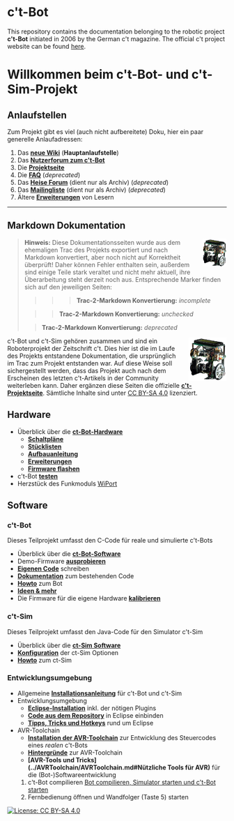 # c't-Bot

This repository contains the documentation belonging to the robotic project **c't-Bot** initiated in 2006 by the German c't magazine. The official c't project website can be found [here](http://www.heise.de/ct/projekte/c-t-Bot-und-c-t-Sim-284119.html).

# Willkommen beim c't-Bot- und c't-Sim-Projekt

## Anlaufstellen

Zum Projekt gibt es viel (auch nicht aufbereitete) Doku, hier ein paar generelle Anlaufadressen:

1. Das **[neue Wiki](../doc/wiki_main.md)** (**Hauptanlaufstelle**)
1. Das **[Nutzerforum zum c't-Bot](https://www.ctbot.de)**
1. Die **[Projektseite](http://www.ct-bot.de)**
1. Die **[FAQ](http://www.heise.de/ct/artikel/FAQ-fuer-c-t-Bot-und-c-t-SIM-291940.html)**  (*deprecated*)
1. Das **[Heise Forum](https://www.heise.de/forum/c-t/Kommentare-zu-c-t-Artikeln/c-t-Bot-und-c-t-Sim/forum-23074/)** (dient nur als Archiv) (*deprecated*)
1. Das **[Mailingliste](https://www.heise.de/ct/newsletter/archiv/ct-bot-entwickler/)** (dient nur als Archiv)  (*deprecated*)
1. Ältere **[Erweiterungen](../Patches/Patches.md)** von Lesern

------------------------------------------

## Markdown Dokumentation

<img src="WikiStart/bot.png" style="float: right; margin-left:2em; height: 64px;" />

> **Hinweis:** Diese Dokumentationsseiten wurde aus dem ehemaligen Trac des Projekts exportiert und nach Markdown konvertiert, aber noch nicht auf Korrektheit überprüft! Daher können Fehler enthalten sein, außerdem sind einige Teile stark veraltet und nicht mehr aktuell, ihre Überarbeitung steht derzeit noch aus. Entsprechende Marker finden sich auf den jeweiligen Seiten:
>>>> **Trac-2-Markdown Konvertierung:** *incomplete*
>
>>> **Trac-2-Markdown Konvertierung:** *unchecked*
>
>> **Trac-2-Markdown Konvertierung:** *deprecated*

<img style="float: right; margin-left:2em;" src="bot.png" />

c't-Bot und c't-Sim gehören zusammen und sind ein Roboterprojekt der Zeitschrift c't. Dies hier ist die im Laufe des Projekts entstandene Dokumentation, die ursprünglich im Trac zum Projekt entstanden war. Auf diese Weise soll sichergestellt werden, dass das Projekt auch nach dem Erscheinen des letzten c't-Artikels in der Community weiterleben kann. Daher ergänzen diese Seiten die offizielle **[c't-Projektseite](http://www.heise.de/ct/projekte/ct-bot)**. Sämtliche Inhalte sind unter [CC BY-SA 4.0](https://creativecommons.org/licenses/by-sa/4.0/) lizenziert.

## Hardware

* Überblick über die **[ct-Bot-Hardware](../xx_HW/ct-Bot-Hardware.md)**
  * **[Schaltpläne](../xx_HW/ct-Bot-Hardware.md#Schaltplaene)**
  * **[Stücklisten](../xx_HW/ct-Bot-Hardware.md#Stuecklisten)**
  * **[Aufbauanleitung](../ct-Bot-Hardware/ct-Bot-Hardware.md#Aufbau-und-Montage)**
  * **[Erweiterungen](../ct-Bot-Hardware/ct-Bot-Hardware.md#Erweiterungen)**
  * **[Firmware flashen](../Flash/Flash.md)**
* c't-Bot **[testen](../ct-Bot-Hardware/ct-Bot-Hardware.md#Test-eines-frisch-aufgebauten-ct-Bots)**
* Herzstück des Funkmoduls [WiPort](http://www.lantronix.com/pdf/WiPort_UG.pdf)

## Software

### c't-Bot

Dieses Teilprojekt umfasst den C-Code für reale und simulierte c't-Bots

* Überblick über die **[ct-Bot-Software](../ct-Bot-Software/ct-Bot-Software.md)**
* Demo-Firmware **[ausprobieren](../ct-Bot-Software/ct-Bot-Software.md#Und-los-geht-es)**
* **[Eigenen Code](../ct-Bot-Software/ct-Bot-Software.md#Eigene-Schritte)** schreiben
* **[Dokumentation](../ct-Bot-Software/ct-Bot-Software.md#Dokumentation)** zum bestehenden Code
* **[Howto](../ct-Bot-Software/ct-Bot-Software.md#Howto)** zum Bot
* **[Ideen & mehr](../ct-Bot-Software/ct-Bot-Software.md#Ideen-und-mehr)**
* Die Firmware für die eigene Hardware **[kalibrieren](../ct-Bot-Software/ct-Bot-Software.md#Kalibrierung)**

### c't-Sim

Dieses Teilprojekt umfasst den Java-Code für den Simulator c't-Sim

* Überblick über die **[ct-Sim Software](https://www.heise.de/ct/artikel/c-t-Bot-und-c-t-Sim-284119.html?seite=3)**
* **[Konfiguration](../ct-Sim/ct-Sim.md#Konfiguration)** der ct-Sim Optionen
* **[Howto](../ct-Sim/ct-Sim.md#Howto)** zum ct-Sim

### Entwicklungsumgebung

* Allgemeine **[Installationsanleitung](../Installationsanleitung/InstallationsanleitungR23.md)** für c't-Bot und c't-Sim
* Entwicklungsumgebung
  * **[Eclipse-Installation](../Eclipse/EclipseInstallation.md)** inkl. der nötigen Plugins
  * **[Code aus dem Repository](../Eclipse/GITundEclipse.md)** in Eclipse einbinden
  * **[Tipps, Tricks und Hotkeys](../Eclipse/EclipseTipps.md)** rund um Eclipse
* AVR-Toolchain
  * **[Installation der AVR-Toolchain](../AVRToolchain/AVRToolchain.md)** zur Entwicklung des Steuercodes eines *realen* c't-Bots
  * **[Hintergründe](../AVRToolchain/AVRToolchainInterna.md)** zur AVR-Toolchain
  * **[AVR-Tools und Tricks](../AVRToolchain/AVRToolchain.md#Nützliche Tools für AVR)** für die (Bot-)Softwareentwicklung
  1. c't-Bot compilieren [Bot compilieren, Simulator starten und c't-Bot starten](../Installationsanleitung/InstallationsanleitungR23.md#ct-Sim-und-virtuelle-Bots-starten)
  1. Fernbedienung öffnen und Wandfolger (Taste 5) starten

[![License: CC BY-SA 4.0](../../License.svg)](https://creativecommons.org/licenses/by-sa/4.0/)
